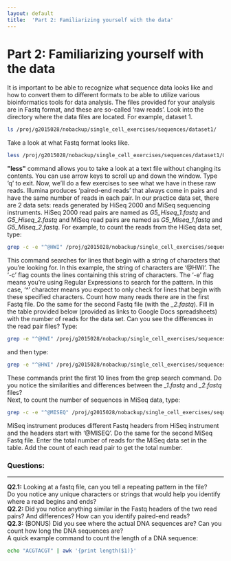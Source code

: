 ```yaml
---
layout: default
title:  'Part 2: Familiarizing yourself with the data'
---
```


# Part 2: Familiarizing yourself with the data

It is important to be able to recognize what sequence data looks like and how to convert them to different formats to be able to utilize various bioinformatics tools for data analysis. 
The files provided for your analysis are in Fastq format, and these are so-called ‘raw reads’. 
Look into the directory where the data files are located. For example, dataset 1.

```sh
ls /proj/g2015028/nobackup/single_cell_exercises/sequences/dataset1/
```

Take a look at what Fastq format looks like.

```sh
less /proj/g2015028/nobackup/single_cell_exercises/sequences/dataset1/G5_Hiseq_1.fastq
```

**"less"** command allows you to take a look at a text file without changing its contents. 
You can use arrow keys to scroll up and down the window. Type ‘q’ to exit. 
Now, we’ll do a few exercises to see what we have in these raw reads. 
Illumina produces ‘paired-end reads’ that always come in pairs and have the same number of reads in each pair. 
In our practice data set, there are 2 data sets: reads generated by HiSeq 2000 and MiSeq sequencing instruments. 
HiSeq 2000 read pairs are named as *G5_Hiseq_1.fastq* and *G5_Hiseq_2.fastq* and 
MiSeq read pairs are named as *G5_Miseq_1.fastq* and *G5_Miseq_2.fastq*. 
For example, to count the reads from the HiSeq data set, type:

```sh
grep -c -e "^@HWI" /proj/g2015028/nobackup/single_cell_exercises/sequences/dataset1/G5_Hiseq_1.fastq
```

This command searches for lines that begin with a string of characters that you’re looking for. In this example, the string of characters are ‘@HWI’. 
The ‘-c’ flag counts the lines containing this string of characters. The ‘-e’ flag means you’re using Regular Expressions to search for the pattern. 
In this case, ‘^’ character means you expect to only check for lines that begin with these specified characters. 
Count how many reads there are in the first Fastq file. Do the same for the second Fastq file (with the *_2.fastq*). 
Fill in the table provided below (provided as links to Google Docs spreadsheets) with the number of reads for the data set. 
Can you see the differences in the read pair files? Type:

```sh
grep -e "^@HWI" /proj/g2015028/nobackup/single_cell_exercises/sequences/dataset1/G5_Hiseq_1.fastq | head
```

and then type:

```sh
grep -e "^@HWI" /proj/g2015028/nobackup/single_cell_exercises/sequences/dataset1/G5_Hiseq_2.fastq | head
```

These commands print the first 10 lines from the grep search command. Do you notice the similarities and differences between the *_1.fastq* and *_2.fastq* files?  
Next, to count the number of sequences in MiSeq data, type:

```sh
grep -c -e "^@MISEQ" /proj/g2015028/nobackup/single_cell_exercises/sequences/dataset2/G5_Miseq_1.fastq
```

MiSeq instrument produces different Fastq headers from HiSeq instrument and the headers start with ‘@MISEQ’. 
Do the same for the second MiSeq Fastq file. Enter the total number of reads for the MiSeq data set in the table. 
Add the count of each read pair to get the total number.

### Questions:
---

__Q2.1:__ Looking at a fastq file, can you tell a repeating pattern in the file?  
Do you notice any unique characters or strings that would help you identify where a read begins and ends?  
__Q2.2:__ Did you notice anything similar in the Fastq headers of the two read pairs? And differences? How can you identify paired-end reads?  
__Q2.3:__ (BONUS) Did you see where the actual DNA sequences are? Can you count how long the DNA sequences are?  
A quick example command to count the length of a DNA sequence:

```sh
echo "ACGTACGT" | awk '{print length($1)}'
```

<!---
head -n4  /proj/g2015028/nobackup/single_cell_exercises/sequences/dataset2/G5_Miseq_1.fastq | sed -n 2p | awk '{print length($1)}'
-->